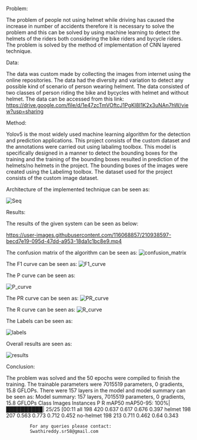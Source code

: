 
Problem:

The problem of people not using helmet while driving has caused the increase in number of accidents therefore it is necessary to solve the problem and this can be solved by using machine learning to detect the helmets of the riders both considering the bike riders and bycycle riders. The problem is solved by the method of implementation of CNN layered technique.

Data:

The data was custom made by collecting the images from internet using the online repositories. The data had the diversity and variation to detect any possible kind of scenario of person wearing helment. The data consisted of two classes of person riding the bike and bycycles with helmet and without helmet. The data can be accessed from this link:
https://drive.google.com/file/d/1e47zcTmVOftcJ1PgKI8I1K2x3uNAn7hW/view?usp=sharing

Method:

Yolov5 is the most widely used machine learning algorithm for the detection and prediction applications. This project consists of the custom dataset and the annotations were carried out using labalimg toolbox. This model is specifically designed in a manner to detect the bounding boxes for the training and the training of the bounding boxes resulted in prediction of the helmets/no helmets in the project. The bounding boxes of the images were created using the Labelimg toolbox. The dataset used for the project consists of the custom image dataset.

Architecture of the implemented technique can be seen as:

![Seq](https://user-images.githubusercontent.com/116068857/210938172-11ecd036-b0e1-4516-b488-f8acc11ea384.png)

Results:

The results of the given system can be seen as below:

https://user-images.githubusercontent.com/116068857/210938597-becd7e19-095d-47dd-a953-18da1c1bc8e9.mp4

The confusion matrix of the algorithm can be seen as:
![confusion_matrix](https://user-images.githubusercontent.com/116068857/211157903-1e650141-adb5-4afb-a4ed-e9acf8b0dfa0.png)

The F1 curve can be seen as:
![F1_curve](https://user-images.githubusercontent.com/116068857/211157924-13cc486e-e3d6-4a74-b19c-9f3f29ab497c.png)


The P curve can be seen as:

![P_curve](https://user-images.githubusercontent.com/116068857/211157948-752b76e6-5aa3-42ff-a307-d6e3283f2abd.png)


The PR curve can be seen as:
![PR_curve](https://user-images.githubusercontent.com/116068857/211157954-c37ac29c-ccb3-437d-bc75-31cc913e3edb.png)


The R curve can be seen as:
![R_curve](https://user-images.githubusercontent.com/116068857/211157958-3103b829-8bd3-469e-95fd-5e3561b79ed4.png)

The Labels can be seen as:

![labels](https://user-images.githubusercontent.com/116068857/211157973-06285b30-be37-4fbe-96f1-325527d88bff.jpg)


Overall results are seen as:

![results](https://user-images.githubusercontent.com/116068857/211157963-1d364800-c8ed-42f5-8548-579b248b8cbf.png)

Conclusion:

The problem was solved and the 50 epochs were compiled to finish the training. The trainable parameters were 7015519 parameters, 0 gradients, 15.8 GFLOPs. There were 157 layers in the model and model summary can be seen as:
Model summary: 157 layers, 7015519 parameters, 0 gradients, 15.8 GFLOPs
                 Class     Images  Instances          P          R      mAP50   mAP50-95: 100%|██████████| 25/25 [00:11
                   all        198        420      0.637      0.617      0.676      0.397
                helmet        198        207      0.563      0.773      0.712      0.452
             no-helmet        198        213      0.711      0.462       0.64      0.343
             
             For any queries please contact:
             Swathireddy.sr58@gmail.com
